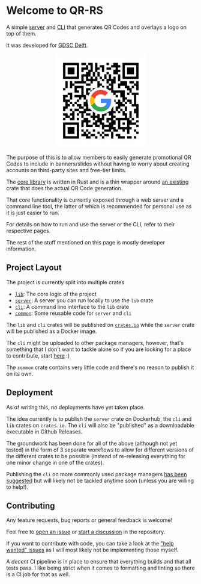 # Welcome to QR-RS

A simple [server](./server/) and [CLI](./cli/) that generates QR Codes and overlays a logo on top
of them.

It was developed for [GDSC Delft](https://gdsc.community.dev/delft-university-of-technology/).

<p align="center">
  <img src="https://raw.githubusercontent.com/AntoniosBarotsis/qr-rs/master/assets/example.png" alt="Example" width="250">
</p>

The purpose of this is to allow members to easily generate promotional QR Codes to include in
banners/slides without having to worry about creating accounts on third-party sites and free-tier
limits.

The [core library](https://github.com/AntoniosBarotsis/qr-rs/tree/master/lib) is written in Rust
and is a thin wrapper around [an existing](https://github.com/erwanvivien/fast_qr) crate that
does the actual QR Code generation.

That core functionality is currently exposed through a web server and a command line tool, the
latter of which is recommended for personal use as it is just easier to run.

For details on how to run and use the server or the CLI, refer to their respective pages.

The rest of the stuff mentioned on this page is mostly developer information.

## Project Layout

The project is currently split into multiple crates

- [`lib`](https://github.com/AntoniosBarotsis/qr-rs/tree/master/lib): The core logic of the project
- [`server`](https://github.com/AntoniosBarotsis/qr-rs/tree/master/server): A server you can run locally to use the `lib` crate
- [`cli`](https://github.com/AntoniosBarotsis/qr-rs/tree/master/cli): A command line interface to the `lib` crate
- [`common`](https://github.com/AntoniosBarotsis/qr-rs/tree/master/common): Some reusable code for `server` and `cli`

The `lib` and `cli` crates will be published on [`crates.io`](https://crates.io) while the
`server` crate will be published as a Docker image.

The `cli` might be uploaded to other package managers, however, that's something that I don't
want to tackle alone so if you are looking for a place to contribute, start 
[here](https://github.com/AntoniosBarotsis/qr-rs/issues/11) :)

The `common` crate contains very little code and there's no reason to publish it on its own.

## Deployment

As of writing this, no deployments have yet taken place. 

The idea currently is to publish the `server` crate on Dockerhub, the `cli` and `lib` crates on
`crates.io`. The `cli` will also be "published" as a downloadable executable in Github Releases.

The groundwork has been done for all of the above (although not yet tested) in the form of 3
separate workflows to allow for different versions of the different crates to be possible (instead
of re-releasing everything for one minor change in one of the crates).

Publishing the `cli` on more commonly used package managers
[has been suggested](https://github.com/AntoniosBarotsis/qr-rs/issues/11) but will likely not be
tackled anytime soon (unless you are willing to help!).


## Contributing

Any feature requests, bug reports or general feedback is welcome!

Feel free to [open an issue](https://github.com/AntoniosBarotsis/qr-rs/issues/new/choose) or
[start a discussion](https://github.com/AntoniosBarotsis/qr-rs/discussions/new/choose) in the
repository.

If you want to contribute with code, you can take a look at the
["help wanted" issues](https://github.com/AntoniosBarotsis/qr-rs/issues?q=is%3Aissue+is%3Aopen+sort%3Aupdated-desc+label%3A%22help+wanted%22) as I will most likely not be implementing those myself.

A *decent* CI pipeline is in place to ensure that everything builds and that all tests pass. I like
being strict when it comes to formatting and linting so there is a CI job for that as well.
